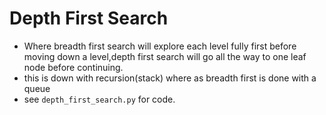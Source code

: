 # Depth First Search 

- Where breadth first search will explore each level fully first before moving down a level,depth first search will go all the way to one leaf node before continuing. 
- this is down with recursion(stack) where as breadth first is done with a queue 
- see `depth_first_search.py` for code. 
